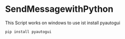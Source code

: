 # SendMessagewithPython

This Script works on windows to use ist install pyautogui

```
pip install pyautogui
```
